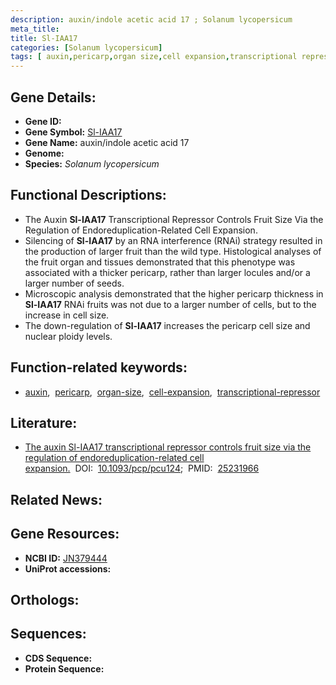 ```yaml
---
description: auxin/indole acetic acid 17 ; Solanum lycopersicum
meta_title:
title: Sl-IAA17
categories: [Solanum lycopersicum]
tags: [ auxin,pericarp,organ size,cell expansion,transcriptional repressor ]
---
```


## Gene Details:
- **Gene ID:** []()
- **Gene Symbol:** <u>Sl-IAA17</u>
- **Gene Name:** auxin/indole acetic acid 17
- **Genome:** []()
- **Species:** *Solanum lycopersicum*

## Functional Descriptions:
   - The Auxin **Sl-IAA17** Transcriptional Repressor Controls Fruit Size Via the Regulation of Endoreduplication-Related Cell Expansion.
   - Silencing of **Sl-IAA17** by an RNA interference (RNAi) strategy resulted in the production of larger fruit than the wild type. Histological analyses of the fruit organ and tissues demonstrated that this phenotype was associated with a thicker pericarp, rather than larger locules and/or a larger number of seeds.
   - Microscopic analysis demonstrated that the higher pericarp thickness in **Sl-IAA17** RNAi fruits was not due to a larger number of cells, but to the increase in cell size.
   - The down-regulation of **Sl-IAA17** increases the pericarp cell size and nuclear ploidy levels.

## Function-related keywords:
   - [auxin](/tags/auxin/),&nbsp;&nbsp;[pericarp](/tags/pericarp/),&nbsp;&nbsp;[organ-size](/tags/organ-size/),&nbsp;&nbsp;[cell-expansion](/tags/cell-expansion/),&nbsp;&nbsp;[transcriptional-repressor](/tags/transcriptional-repressor/)

## Literature:
   - [The auxin Sl-IAA17 transcriptional repressor controls fruit size via the regulation of endoreduplication-related cell expansion.](https://doi.org/10.1093/pcp/pcu124)&nbsp;&nbsp;DOI:&nbsp;&nbsp;[10.1093/pcp/pcu124](https://doi.org/10.1093/pcp/pcu124);&nbsp;&nbsp;PMID:&nbsp;&nbsp;[25231966](https://pubmed.ncbi.nlm.nih.gov/25231966/)

## Related News:

## Gene Resources:
- **NCBI ID:**  [JN379444](https://www.ncbi.nlm.nih.gov/gene/?term=JN379444)
- **UniProt accessions:**  [](https://www.uniprot.org/uniprotkb//entry)

## Orthologs:

## Sequences:
- **CDS Sequence:**
- **Protein Sequence:**

